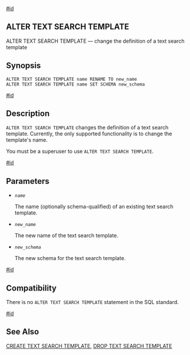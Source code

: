 [#id](#SQL-ALTERTSTEMPLATE)

## ALTER TEXT SEARCH TEMPLATE

ALTER TEXT SEARCH TEMPLATE — change the definition of a text search template

## Synopsis

```
ALTER TEXT SEARCH TEMPLATE name RENAME TO new_name
ALTER TEXT SEARCH TEMPLATE name SET SCHEMA new_schema
```

[#id](#id-1.9.3.40.5)

## Description

`ALTER TEXT SEARCH TEMPLATE` changes the definition of a text search template. Currently, the only supported functionality is to change the template's name.

You must be a superuser to use `ALTER TEXT SEARCH TEMPLATE`.

[#id](#id-1.9.3.40.6)

## Parameters

- _`name`_

  The name (optionally schema-qualified) of an existing text search template.

- _`new_name`_

  The new name of the text search template.

- _`new_schema`_

  The new schema for the text search template.

[#id](#id-1.9.3.40.7)

## Compatibility

There is no `ALTER TEXT SEARCH TEMPLATE` statement in the SQL standard.

[#id](#id-1.9.3.40.8)

## See Also

[CREATE TEXT SEARCH TEMPLATE](sql-createtstemplate), [DROP TEXT SEARCH TEMPLATE](sql-droptstemplate)
